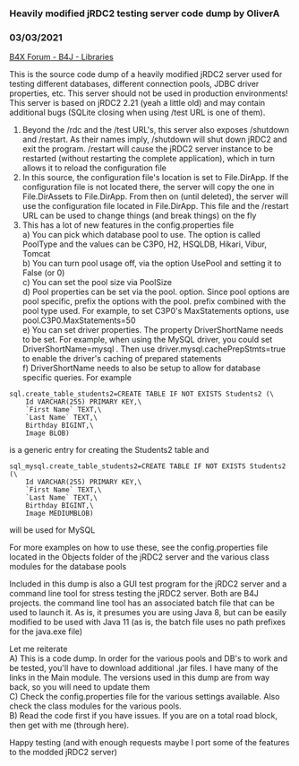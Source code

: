 ### Heavily modified jRDC2 testing server code dump by OliverA
### 03/03/2021
[B4X Forum - B4J - Libraries](https://www.b4x.com/android/forum/threads/128258/)

This is the source code dump of a heavily modified jRDC2 server used for testing different databases, different connection pools, JDBC driver properties, etc. This server should not be used in production environments! This server is based on jRDC2 2.21 (yeah a little old) and may contain additional bugs (SQLite closing when using /test URL is one of them).  
  
1) Beyond the /rdc and the /test URL's, this server also exposes /shutdown and /restart. As their names imply, /shutdown will shut down jRDC2 and exit the program. /restart will cause the jRDC2 server instance to be restarted (without restarting the complete application), which in turn allows it to reload the configuration file  
2) In this source, the configuration file's location is set to File.DirApp. If the configuration file is not located there, the server will copy the one in File.DirAssets to File.DirApp. From then on (until deleted), the server will use the configuration file located in File.DirApp. This file and the /restart URL can be used to change things (and break things) on the fly  
3) This has a lot of new features in the config.properties file  
a) You can pick which database pool to use. The option is called PoolType and the values can be C3P0, H2, HSQLDB, Hikari, Vibur, Tomcat  
b) You can turn pool usage off, via the option UsePool and setting it to False (or 0)  
c) You can set the pool size via PoolSize  
d) Pool properties can be set via the pool. option. Since pool options are pool specific, prefix the options with the pool. prefix combined with the pool type used. For example, to set C3P0's MaxStatements options, use pool.C3P0.MaxStatements=50  
e) You can set driver properties. The property DriverShortName needs to be set. For example, when using the MySQL driver, you could set DriverShortName=mysql . Then use driver.mysql.cachePrepStmts=true to enable the driver's caching of prepared statements  
f) DriverShortName needs to also be setup to allow for database specific queries. For example  

```B4X
sql.create_table_students2=CREATE TABLE IF NOT EXISTS Students2 (\  
    Id VARCHAR(255) PRIMARY KEY,\  
    `First Name` TEXT,\  
    `Last Name` TEXT,\  
    Birthday BIGINT,\  
    Image BLOB)
```

  
is a generic entry for creating the Students2 table and  

```B4X
sql_mysql.create_table_students2=CREATE TABLE IF NOT EXISTS Students2 (\  
    Id VARCHAR(255) PRIMARY KEY,\  
    `First Name` TEXT,\  
    `Last Name` TEXT,\  
    Birthday BIGINT,\  
    Image MEDIUMBLOB)
```

  
will be used for MySQL  
  
For more examples on how to use these, see the config.properties file located in the Objects folder of the jRDC2 server and the various class modules for the database pools  
  
Included in this dump is also a GUI test program for the jRDC2 server and a command line tool for stress testing the jRDC2 server. Both are B4J projects. the command line tool has an associated batch file that can be used to launch it. As is, it presumes you are using Java 8, but can be easily modified to be used with Java 11 (as is, the batch file uses no path prefixes for the java.exe file)  
  
Let me reiterate  
A) This is a code dump. In order for the various pools and DB's to work and be tested, you'll have to download additional .jar files. I have many of the links in the Main module. The versions used in this dump are from way back, so you will need to update them  
C) Check the config.properties file for the various settings available. Also check the class modules for the various pools.  
B) Read the code first if you have issues. If you are on a total road block, then get with me (through here).  
  
Happy testing (and with enough requests maybe I port some of the features to the modded jRDC2 server)